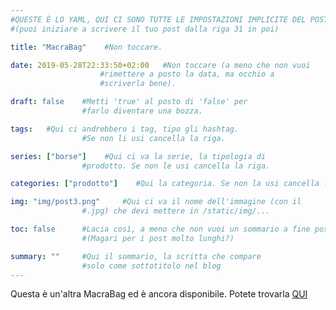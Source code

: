 ```yaml
---
#QUESTE È LO YAML, QUI CI SONO TUTTE LE IMPOSTAZIONI IMPLICITE DEL POST
#(puoi iniziare a scrivere il tuo post dalla riga 31 in poi)

title: "MacraBag"    #Non toccare.

date: 2019-05-28T22:33:50+02:00   #Non toccare (a meno che non vuoi
                    #rimettere a posto la data, ma occhio a
                    #scriverla bene).

draft: false    #Metti 'true' al posto di 'false' per
                #farlo diventare una bozza.

tags:   #Qui ci andrebbero i tag, tipo gli hashtag.
                #Se non li usi cancella la riga.

series: ["borse"]    #Qui ci va la serie, la tipologia di
                #prodotto. Se non le usi cancella la riga.

categories: ["prodotto"]    #Qui la categoria. Se non la usi cancella la riga.

img: "img/post3.png"     #Qui ci va il nome dell'immagine (con il 
                #.jpg) che devi mettere in /static/img/...

toc: false      #Lacia così, a meno che non vuoi un sommario a fine post
                #(Magari per i post molto lunghi?)

summary: ""     #Qui il sommario, la scritta che compare 
                #solo come sottotitolo nel blog
---
```

Questa è un'altra MacraBag ed è ancora disponibile. Potete trovarla <a href="https://www.etsy.com/it/listing/678802630/macrabag-borsa-in-macrame?ref=shop_home_active_12">QUI</a>
